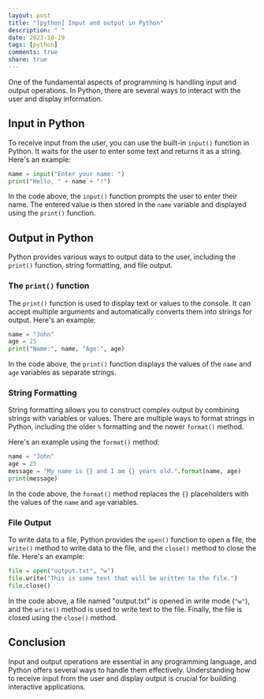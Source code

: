 ```yaml
---
layout: post
title: "[python] Input and output in Python"
description: " "
date: 2023-10-19
tags: [python]
comments: true
share: true
---
```


One of the fundamental aspects of programming is handling input and output operations. In Python, there are several ways to interact with the user and display information.

## Input in Python

To receive input from the user, you can use the built-in `input()` function in Python. It waits for the user to enter some text and returns it as a string. Here's an example:

```python
name = input("Enter your name: ")
print("Hello, " + name + "!")
```

In the code above, the `input()` function prompts the user to enter their name. The entered value is then stored in the `name` variable and displayed using the `print()` function.

## Output in Python

Python provides various ways to output data to the user, including the `print()` function, string formatting, and file output.

### The `print()` function

The `print()` function is used to display text or values to the console. It can accept multiple arguments and automatically converts them into strings for output. Here's an example:

```python
name = "John"
age = 25
print("Name:", name, "Age:", age)
```

In the code above, the `print()` function displays the values of the `name` and `age` variables as separate strings.

### String Formatting

String formatting allows you to construct complex output by combining strings with variables or values. There are multiple ways to format strings in Python, including the older `%` formatting and the newer `format()` method.

Here's an example using the `format()` method:

```python
name = "John"
age = 25
message = "My name is {} and I am {} years old.".format(name, age)
print(message)
```

In the code above, the `format()` method replaces the `{}` placeholders with the values of the `name` and `age` variables.

### File Output

To write data to a file, Python provides the `open()` function to open a file, the `write()` method to write data to the file, and the `close()` method to close the file. Here's an example:

```python
file = open("output.txt", "w")
file.write("This is some text that will be written to the file.")
file.close()
```

In the code above, a file named "output.txt" is opened in write mode (`"w"`), and the `write()` method is used to write text to the file. Finally, the file is closed using the `close()` method.

## Conclusion

Input and output operations are essential in any programming language, and Python offers several ways to handle them effectively. Understanding how to receive input from the user and display output is crucial for building interactive applications.